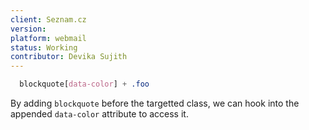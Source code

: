 ```yaml
---
client: Seznam.cz
version:
platform: webmail
status: Working
contributor: Devika Sujith
---
```


```css
  blockquote[data-color] + .foo
```

By adding `blockquote` before the targetted class, we can hook into the appended `data-color` attribute to access it.
